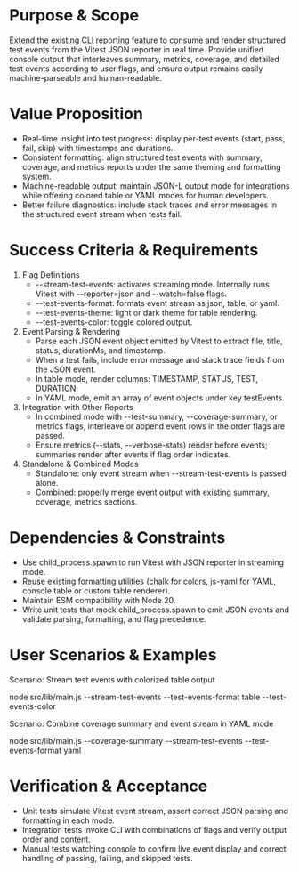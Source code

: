 # Purpose & Scope

Extend the existing CLI reporting feature to consume and render structured test events from the Vitest JSON reporter in real time. Provide unified console output that interleaves summary, metrics, coverage, and detailed test events according to user flags, and ensure output remains easily machine-parseable and human-readable.

# Value Proposition

- Real-time insight into test progress: display per-test events (start, pass, fail, skip) with timestamps and durations.
- Consistent formatting: align structured test events with summary, coverage, and metrics reports under the same theming and formatting system.
- Machine-readable output: maintain JSON-L output mode for integrations while offering colored table or YAML modes for human developers.
- Better failure diagnostics: include stack traces and error messages in the structured event stream when tests fail.

# Success Criteria & Requirements

1. Flag Definitions
   - --stream-test-events: activates streaming mode. Internally runs Vitest with --reporter=json and --watch=false flags.
   - --test-events-format: formats event stream as json, table, or yaml.
   - --test-events-theme: light or dark theme for table rendering.
   - --test-events-color: toggle colored output.
2. Event Parsing & Rendering
   - Parse each JSON event object emitted by Vitest to extract file, title, status, durationMs, and timestamp.
   - When a test fails, include error message and stack trace fields from the JSON event.
   - In table mode, render columns: TIMESTAMP, STATUS, TEST, DURATION.
   - In YAML mode, emit an array of event objects under key testEvents.
3. Integration with Other Reports
   - In combined mode with --test-summary, --coverage-summary, or metrics flags, interleave or append event rows in the order flags are passed.
   - Ensure metrics (--stats, --verbose-stats) render before events; summaries render after events if flag order indicates.
4. Standalone & Combined Modes
   - Standalone: only event stream when --stream-test-events is passed alone.
   - Combined: properly merge event output with existing summary, coverage, metrics sections.

# Dependencies & Constraints

- Use child_process.spawn to run Vitest with JSON reporter in streaming mode.
- Reuse existing formatting utilities (chalk for colors, js-yaml for YAML, console.table or custom table renderer).
- Maintain ESM compatibility with Node 20.
- Write unit tests that mock child_process.spawn to emit JSON events and validate parsing, formatting, and flag precedence.

# User Scenarios & Examples

Scenario: Stream test events with colorized table output

  node src/lib/main.js --stream-test-events --test-events-format table --test-events-color

Scenario: Combine coverage summary and event stream in YAML mode

  node src/lib/main.js --coverage-summary --stream-test-events --test-events-format yaml

# Verification & Acceptance

- Unit tests simulate Vitest event stream, assert correct JSON parsing and formatting in each mode.
- Integration tests invoke CLI with combinations of flags and verify output order and content.
- Manual tests watching console to confirm live event display and correct handling of passing, failing, and skipped tests.